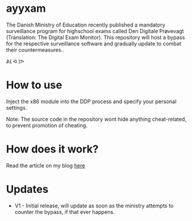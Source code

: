 # ayyxam
The Danish Ministry of Education recently published a mandatory surveillance program for highschool exams called Den Digitale Prøvevagt (Translation: The Digital Exam Monitor).
This repository will host a bypass for the respective surveillance software and gradually update to combat their countermeasures..

ᕕ( ᐛ )ᕗ

# How to use
Inject the x86 module into the DDP process and specify your personal settings.

Note: The source code in the repository wont hide anything cheat-related, to prevent promotion of cheating.

# How does it work?
Read the article on my blog [here](https://vmcall.github.io/reversal/2019/03/07/exam-surveillance.html)

# Updates
+ V1 - Initial release, will update as soon as the ministry attempts to counter the bypass, if that ever happens.
